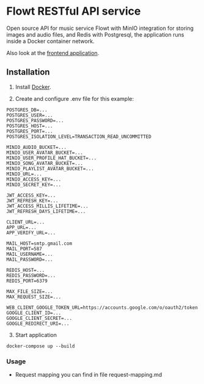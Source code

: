 # Flowt RESTful API service

Open source API for music service Flowt with MinIO integration for storing images and audio files, and Redis with Postgresql, the application runs inside a Docker container network.

Also look at the [frontend application](https://github.com/yougotnothing/flowt-frontend).

## Installation

1. Install [Docker](https://www.docker.com/get-started/).

2. Create and configure .env file for this example:
```dotenv
POSTGRES_DB=...
POSTGRES_USER=...
POSTGRES_PASSWORD=...
POSTGRES_HOST=...
POSTGRES_PORT=...
POSTGRES_ISOLATION_LEVEL=TRANSACTION_READ_UNCOMMITTED

MINIO_AUDIO_BUCKET=...
MINIO_USER_AVATAR_BUCKET=...
MINIO_USER_PROFILE_HAT_BUCKET=...
MINIO_SONG_AVATAR_BUCKET=...
MINIO_PLAYLIST_AVATAR_BUCKET=...
MINIO_URL=...
MINIO_ACCESS_KEY=...
MINIO_SECRET_KEY=...

JWT_ACCESS_KEY=...
JWT_REFRESH_KEY=...
JWT_ACCESS_MILLIS_LIFETIME=...
JWT_REFRESH_DAYS_LIFETIME=...

CLIENT_URL=...
APP_URL=...
APP_VERIFY_URL=...

MAIL_HOST=smtp.gmail.com
MAIL_PORT=587
MAIL_USERNAME=...
MAIL_PASSWORD=...

REDIS_HOST=...
REDIS_PASSWORD=...
REDIS_PORT=6379

MAX_FILE_SIZE=...
MAX_REQUEST_SIZE=...

WEB_CLIENT_GOOGLE_TOKEN_URL=https://accounts.google.com/o/oauth2/token
GOOGLE_CLIENT_ID=...
GOOGLE_CLIENT_SECRET=...
GOOGLE_REDIRECT_URI=...
```

3. Start application
```shell
docker-compose up --build
```

### Usage
+ Request mapping you can find in file request-mapping.md